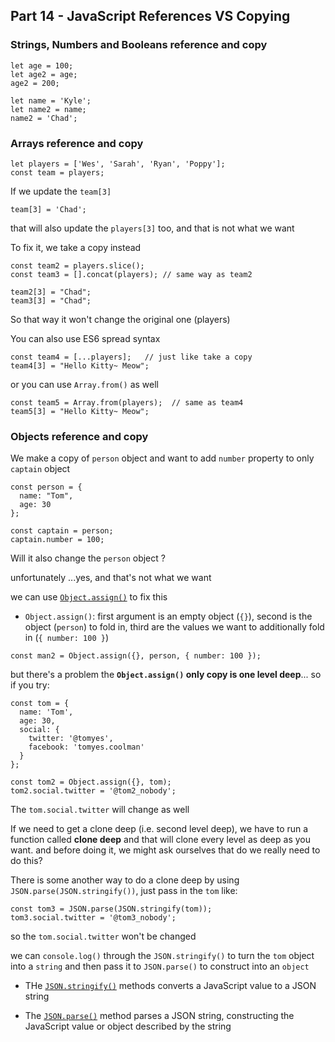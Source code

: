 ## Part 14 - JavaScript References VS Copying

### Strings, Numbers and Booleans reference and copy

```
let age = 100;
let age2 = age;
age2 = 200;

let name = 'Kyle';
let name2 = name;
name2 = 'Chad';
```

### Arrays reference and copy

```
let players = ['Wes', 'Sarah', 'Ryan', 'Poppy'];
const team = players;
```

If we update the `team[3]`

```
team[3] = 'Chad';
```

that will also update the `players[3]` too, and that is not what we want

To fix it, we take a copy instead

```
const team2 = players.slice();
const team3 = [].concat(players); // same way as team2

team2[3] = "Chad";
team3[3] = "Chad";
```

So that way it won't change the original one (players)

You can also use ES6 spread syntax

```
const team4 = [...players];   // just like take a copy
team4[3] = "Hello Kitty~ Meow";
```

or you can use `Array.from()` as well

```
const team5 = Array.from(players);  // same as team4
team5[3] = "Hello Kitty~ Meow";
```


### Objects reference and copy

We make a copy of `person` object and want to add `number` property to only `captain` object

```
const person = {
  name: "Tom",
  age: 30
};

const captain = person;
captain.number = 100;
```

Will it also change the `person` object ?

unfortunately ...yes, and that's not what we want

we can use [`Object.assign()`](https://developer.mozilla.org/en-US/docs/Web/JavaScript/Reference/Global_Objects/Object/assign) to fix this

- `Object.assign()`: first argument is an empty object (`{}`), second is the object (`person`) to fold in, third are the values we want to additionally fold in (`{ number: 100 }`)

```
const man2 = Object.assign({}, person, { number: 100 });
```

but there's a problem the **`Object.assign()` only copy is one level deep**... so if you try:

```
const tom = {
  name: 'Tom',
  age: 30,
  social: {
    twitter: '@tomyes',
    facebook: 'tomyes.coolman'
  }
};

const tom2 = Object.assign({}, tom);
tom2.social.twitter = '@tom2_nobody';
```

The `tom.social.twitter` will change as well

If we need to get a clone deep (i.e. second level deep), we have to run a function called **clone deep** and that will clone every level as deep as you want. and before doing it, we might ask ourselves that do we really need to do this?

There is some another way to do a clone deep by using `JSON.parse(JSON.stringify())`, just pass in the `tom` like:

```
const tom3 = JSON.parse(JSON.stringify(tom));
tom3.social.twitter = '@tom3_nobody';
```

so the `tom.social.twitter` won't be changed

we can `console.log()` through the `JSON.stringify()` to turn the `tom` object into a `string` and then pass it to `JSON.parse()` to construct into an `object`

- THe [`JSON.stringify()`](https://developer.mozilla.org/en-US/docs/Web/JavaScript/Reference/Global_Objects/JSON/stringify) methods converts a JavaScript value to a JSON string

- The [`JSON.parse()`](https://developer.mozilla.org/en-US/docs/Web/JavaScript/Reference/Global_Objects/JSON/parse) method parses a JSON string, constructing the JavaScript value or object described by the string
